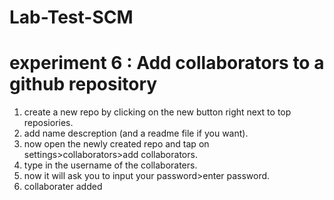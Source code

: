 # Lab-Test-SCM
# experiment 6 : Add collaborators to a github repository
1. create a new repo by clicking on the new button right next to top reposiories.
2. add name descreption (and a readme file if you want).
3. now open the newly created repo and tap on settings>collaborators>add collaborators.
4. type in the username of the collaboraters.
5. now it will ask you to input your password>enter password.
6. collaborater added
